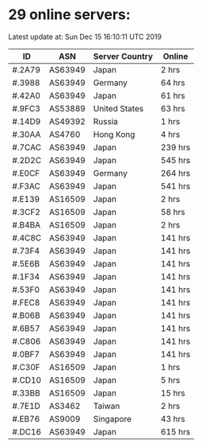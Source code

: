 # 29 online servers:

Latest update at: Sun Dec 15 16:10:11 UTC 2019

| ID | ASN | Server Country | Online |
| -- | --- | -------------- | ------ |
| #.2A79 | AS63949 | Japan | 2 hrs |
| #.3988 | AS63949 | Germany | 64 hrs |
| #.42A0 | AS63949 | Japan | 61 hrs |
| #.9FC3 | AS53889 | United States | 63 hrs |
| #.14D9 | AS49392 | Russia | 1 hrs |
| #.30AA | AS4760 | Hong Kong | 4 hrs |
| #.7CAC | AS63949 | Japan | 239 hrs |
| #.2D2C | AS63949 | Japan | 545 hrs |
| #.E0CF | AS63949 | Germany | 264 hrs |
| #.F3AC | AS63949 | Japan | 541 hrs |
| #.E139 | AS16509 | Japan | 2 hrs |
| #.3CF2 | AS16509 | Japan | 58 hrs |
| #.B4BA | AS16509 | Japan | 2 hrs |
| #.4C8C | AS63949 | Japan | 141 hrs |
| #.73F4 | AS63949 | Japan | 141 hrs |
| #.5E6B | AS63949 | Japan | 141 hrs |
| #.1F34 | AS63949 | Japan | 141 hrs |
| #.53F0 | AS63949 | Japan | 141 hrs |
| #.FEC8 | AS63949 | Japan | 141 hrs |
| #.B06B | AS63949 | Japan | 141 hrs |
| #.6B57 | AS63949 | Japan | 141 hrs |
| #.C806 | AS63949 | Japan | 141 hrs |
| #.0BF7 | AS63949 | Japan | 141 hrs |
| #.C30F | AS16509 | Japan | 1 hrs |
| #.CD10 | AS16509 | Japan | 5 hrs |
| #.33BB | AS16509 | Japan | 15 hrs |
| #.7E1D | AS3462 | Taiwan | 2 hrs |
| #.EB76 | AS9009 | Singapore | 43 hrs |
| #.DC16 | AS63949 | Japan | 615 hrs |


